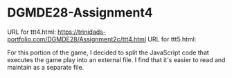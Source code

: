 # DGMDE28-Assignment4

URL for ttt4.html: https://trinidads-portfolio.com/DGMDE28/Assignment2c/ttt4.html
URL for ttt5.html:

For this portion of the game, I decided to split the JavaScript code that executes the game play into an external file.  I find that it's easier to read and maintain as a separate file.

